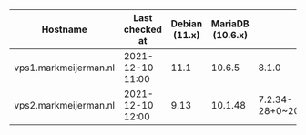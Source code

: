 | Hostname              | Last checked at  | Debian (11.x) | MariaDB (10.6.x) | PHP (8.1.x)                                 | Nginx (1.20.x) | Composer (2.1.x) | RabbitMQ (3.9.11) | Erlang (24) |
|-----------------------|------------------|---------------|------------------|---------------------------------------------|----------------|------------------|-------------------|-------------|
| vps1.markmeijerman.nl | 2021-12-10 11:00 | 11.1 | 10.6.5 | 8.1.0 | 1.20.2 | 2.1.14 | 3.9.11 | 24 |
| vps2.markmeijerman.nl | 2021-12-10 12:00 | 9.13 | 10.1.48 | 7.2.34-28+0~20211119.67+debian9~1.gbpf24e81 | 1.18.0 | 1.10.23 |  |  |
